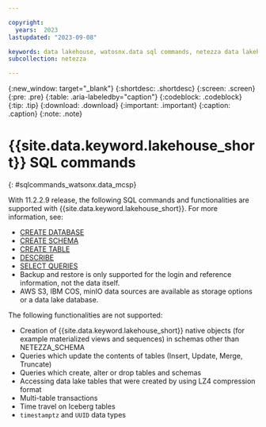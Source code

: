 ```yaml
---

copyright:
  years:  2023
lastupdated: "2023-09-08"

keywords: data lakehouse, watosnx.data sql commands, netezza data lakehouse, watsonx, watsonx.data, watsonx.data with nps
subcollection: netezza

---
```


{:new_window: target="_blank"}
{:shortdesc: .shortdesc}
{:screen: .screen}
{:pre: .pre}
{:table: .aria-labeledby="caption"}
{:codeblock: .codeblock}
{:tip: .tip}
{:download: .download}
{:important: .important}
{:caption: .caption}
{:note: .note}

# {{site.data.keyword.lakehouse_short}} SQL commands
{: #sqlcommands_watsonx.data_mcsp}

With 11.2.2.9 release, the following SQL commands and functionalities are supported with {{site.data.keyword.lakehouse_short}}.
For more information, see:

- [CREATE DATABASE](https://www.ibm.com/docs/en/netezza?topic=npsscr-create-database-2)
- [CREATE SCHEMA](https://www.ibm.com/docs/en/netezza?topic=npsscr-create-schema-2)
- [CREATE TABLE](https://www.ibm.com/docs/en/netezza?topic=npsscr-create-table-2)
- [DESCRIBE](https://www.ibm.com/docs/en/netezza?topic=reference-describe)
- [SELECT QUERIES](https://www.ibm.com/docs/en/netezza?topic=npsscr-select-retrieve-rows-2)
- Backup and restore is only supported for the login and reference information, not the data itself.
- AWS S3, IBM COS, minIO data sources are available as storage options or a data lake database.

The following functionalities are not supported:

- Creation of {{site.data.keyword.lakehouse_short}} native objects (for example materialized views and sequences) in schemas other than NETEZZA_SCHEMA
- Queries which update the contents of tables (Insert, Update, Merge, Truncate)
- Queries which create, alter or drop tables and schemas
- Accessing data lake tables that were created by using LZ4 compression format
- Multi-table transactions
- Time travel on Iceberg tables
- `timestamptz` and `UUID` data types
